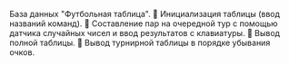  База данных "Футбольная таблица".
 Инициализация таблицы (ввод названий команд).
 Составление пар на очередной тур с помощью датчика случайных чисел и
ввод результатов с клавиатуры.
 Вывод полной таблицы.
 Вывод турнирной таблицы в порядке убывания очков.
